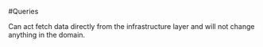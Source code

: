 ﻿#Queries

Can act fetch data directly from the infrastructure layer and will not change anything in the domain.